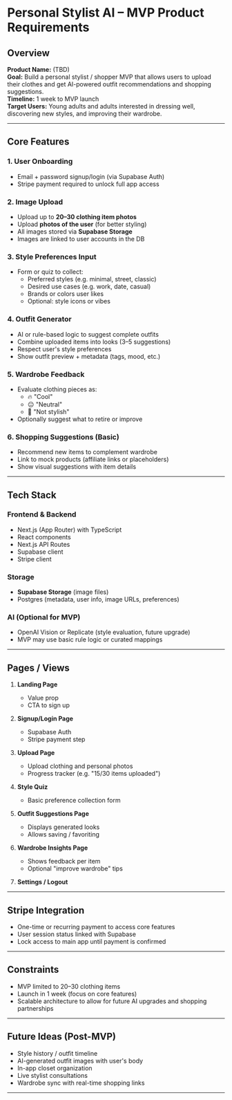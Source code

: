 # Personal Stylist AI – MVP Product Requirements

## Overview

**Product Name:** (TBD)  
**Goal:** Build a personal stylist / shopper MVP that allows users to upload their clothes and get AI-powered outfit recommendations and shopping suggestions.  
**Timeline:** 1 week to MVP launch  
**Target Users:** Young adults and adults interested in dressing well, discovering new styles, and improving their wardrobe.

---

## Core Features

### 1. User Onboarding
- Email + password signup/login (via Supabase Auth)
- Stripe payment required to unlock full app access

### 2. Image Upload
- Upload up to **20–30 clothing item photos**
- Upload **photos of the user** (for better styling)
- All images stored via **Supabase Storage**
- Images are linked to user accounts in the DB

### 3. Style Preferences Input
- Form or quiz to collect:
  - Preferred styles (e.g. minimal, street, classic)
  - Desired use cases (e.g. work, date, casual)
  - Brands or colors user likes
  - Optional: style icons or vibes

### 4. Outfit Generator
- AI or rule-based logic to suggest complete outfits
- Combine uploaded items into looks (3–5 suggestions)
- Respect user's style preferences
- Show outfit preview + metadata (tags, mood, etc.)

### 5. Wardrobe Feedback
- Evaluate clothing pieces as:
  - 🔥 "Cool"
  - 😐 "Neutral"
  - 🚫 "Not stylish"
- Optionally suggest what to retire or improve

### 6. Shopping Suggestions (Basic)
- Recommend new items to complement wardrobe
- Link to mock products (affiliate links or placeholders)
- Show visual suggestions with item details

---

## Tech Stack

### Frontend & Backend
- Next.js (App Router) with TypeScript
- React components
- Next.js API Routes
- Supabase client
- Stripe client

### Storage
- **Supabase Storage** (image files)
- Postgres (metadata, user info, image URLs, preferences)

### AI (Optional for MVP)
- OpenAI Vision or Replicate (style evaluation, future upgrade)
- MVP may use basic rule logic or curated mappings

---

## Pages / Views

1. **Landing Page**
   - Value prop
   - CTA to sign up

2. **Signup/Login Page**
   - Supabase Auth
   - Stripe payment step

3. **Upload Page**
   - Upload clothing and personal photos
   - Progress tracker (e.g. "15/30 items uploaded")

4. **Style Quiz**
   - Basic preference collection form

5. **Outfit Suggestions Page**
   - Displays generated looks
   - Allows saving / favoriting

6. **Wardrobe Insights Page**
   - Shows feedback per item
   - Optional "improve wardrobe" tips

7. **Settings / Logout**

---

## Stripe Integration

- One-time or recurring payment to access core features
- User session status linked with Supabase
- Lock access to main app until payment is confirmed

---

## Constraints

- MVP limited to 20–30 clothing items
- Launch in 1 week (focus on core features)
- Scalable architecture to allow for future AI upgrades and shopping partnerships

---

## Future Ideas (Post-MVP)

- Style history / outfit timeline
- AI-generated outfit images with user's body
- In-app closet organization
- Live stylist consultations
- Wardrobe sync with real-time shopping links

---
